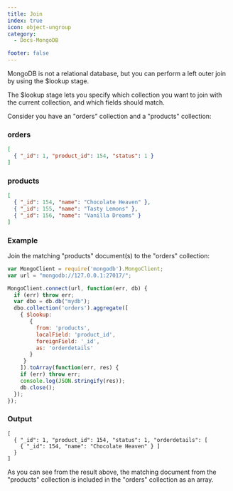 ```yaml
---
title: Join
index: true
icon: object-ungroup
category:
  - Docs-MongoDB

footer: false
---
```


MongoDB is not a relational database, but you can perform a left outer join by using the $lookup stage.

The $lookup stage lets you specify which collection you want to join with the current collection, and which fields should match.

Consider you have an "orders" collection and a "products" collection:

### orders

```json
[
  { "_id": 1, "product_id": 154, "status": 1 }
]
```

### products

```json
[
  { "_id": 154, "name": "Chocolate Heaven" },
  { "_id": 155, "name": "Tasty Lemons" },
  { "_id": 156, "name": "Vanilla Dreams" }
]
```

### Example

Join the matching "products" document(s) to the "orders" collection:

```javascript
var MongoClient = require('mongodb').MongoClient;
var url = "mongodb://127.0.0.1:27017/";

MongoClient.connect(url, function(err, db) {
  if (err) throw err;
  var dbo = db.db("mydb");
  dbo.collection('orders').aggregate([
    { $lookup:
       {
         from: 'products',
         localField: 'product_id',
         foreignField: '_id',
         as: 'orderdetails'
       }
     }
    ]).toArray(function(err, res) {
    if (err) throw err;
    console.log(JSON.stringify(res));
    db.close();
  });
});
```

### Output

```
[
  { "_id": 1, "product_id": 154, "status": 1, "orderdetails": [
    { "_id": 154, "name": "Chocolate Heaven" } ]
  }
]
```

As you can see from the result above, the matching document from the "products" collection is included in the "orders" collection as an array.